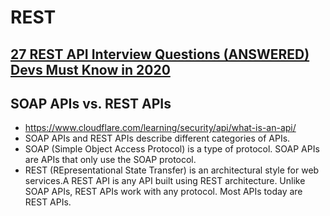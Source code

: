 # REST

## [27 REST API Interview Questions (ANSWERED) Devs Must Know in 2020](https://www.fullstack.cafe/blog/rest-api-interview-questions)

## SOAP APIs vs. REST APIs

- https://www.cloudflare.com/learning/security/api/what-is-an-api/
- SOAP APIs and REST APIs describe different categories of APIs.
- SOAP (Simple Object Access Protocol) is a type of protocol. SOAP APIs are APIs that only use the SOAP protocol.
- REST (REpresentational State Transfer) is an architectural style for web services.A REST API is any API built using
REST architecture. Unlike SOAP APIs, REST APIs work with any protocol. Most APIs today are REST APIs.
